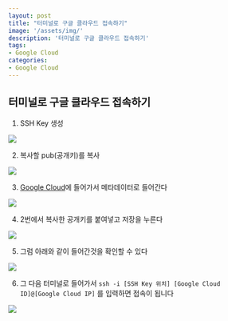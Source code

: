 ```yaml
---
layout: post
title: "터미널로 구글 클라우드 접속하기"
image: '/assets/img/'
description: '터미널로 구글 클라우드 접속하기'
tags:
- Google Cloud
categories:
- Google Cloud
---
```


## 터미널로 구글 클라우드 접속하기

1. SSH Key 생성

![](https://cdn-images-1.medium.com/max/2000/1*CIa5FaT6dYU2bUNZHPxfWA.png)

2. 복사할 pub(공개키)를 복사

![](https://cdn-images-1.medium.com/max/2000/1*-h6MX0J0GCBFLfiUmMM2LQ.png)

3. [Google Cloud](http://cloud.google.com)에 들어가서 메타데이터로 들어간다

![](https://cdn-images-1.medium.com/max/2000/1*cUtYaSAfyrg5weM1j_KSHQ.png)

4. 2번에서 복사한 공개키를 붙여넣고 저장을 누른다

![](https://cdn-images-1.medium.com/max/2000/1*DeHOR0FNbdw5sup7AbzhCw.png)

5. 그럼 아래와 같이 들어간것을 확인할 수 있다

![](https://cdn-images-1.medium.com/max/2000/1*XghRGfWGHEAGG54_w82_Iw.png)

6. 그 다음 터미널로 들어가서 `ssh -i [SSH Key 위치] [Google Cloud ID]@[Google Cloud IP]` 를 입력하면 접속이 됩니다

![](https://cdn-images-1.medium.com/max/2000/1*Ej0GfI7L_EctuCX4MAqaTA.png)

